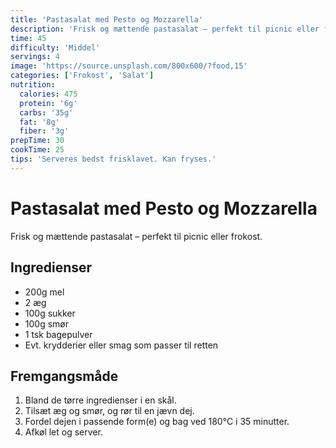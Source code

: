 ```yaml
---
title: 'Pastasalat med Pesto og Mozzarella'
description: 'Frisk og mættende pastasalat – perfekt til picnic eller frokost.'
time: 45
difficulty: 'Middel'
servings: 4
image: 'https://source.unsplash.com/800x600/?food,15'
categories: ['Frokost', 'Salat']
nutrition:
  calories: 475
  protein: '6g'
  carbs: '35g'
  fat: '8g'
  fiber: '3g'
prepTime: 30
cookTime: 25
tips: 'Serveres bedst frisklavet. Kan fryses.'
---
```


# Pastasalat med Pesto og Mozzarella

Frisk og mættende pastasalat – perfekt til picnic eller frokost.

## Ingredienser

- 200g mel  
- 2 æg  
- 100g sukker  
- 100g smør  
- 1 tsk bagepulver  
- Evt. krydderier eller smag som passer til retten

## Fremgangsmåde

1. Bland de tørre ingredienser i en skål.
2. Tilsæt æg og smør, og rør til en jævn dej.
3. Fordel dejen i passende form(e) og bag ved 180°C i 35 minutter.
4. Afkøl let og server.
